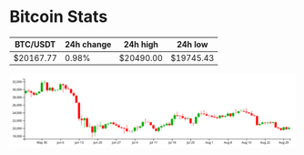 # Bitcoin Stats

BTC/USDT|24h change|24h high|24h low|
|---|---|---|---|
|$20167.77|0.98%|$20490.00|$19745.43|

<img src="./chart.svg">
